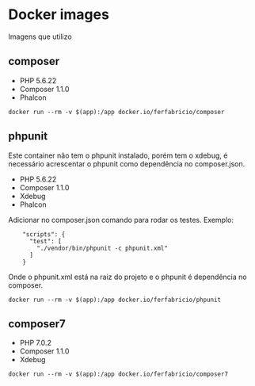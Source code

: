 # Docker images

Imagens que utilizo

## composer

- PHP 5.6.22
- Composer 1.1.0
- Phalcon

```
docker run --rm -v $(app):/app docker.io/ferfabricio/composer
```

## phpunit

Este container não tem o phpunit instalado, porém tem o xdebug, é necessário acrescentar o phpunit como dependência no composer.json.

- PHP 5.6.22
- Composer 1.1.0
- Xdebug
- Phalcon

Adicionar no composer.json comando para rodar os testes.
Exemplo:

```
    "scripts": {
      "test": [
        "./vendor/bin/phpunit -c phpunit.xml"
      ]
    }
```

Onde o phpunit.xml está na raiz do projeto e o phpunit é dependência no composer.

```
docker run --rm -v $(app):/app docker.io/ferfabricio/phpunit
```

## composer7

- PHP 7.0.2
- Composer 1.1.0
- Xdebug

```
docker run --rm -v $(app):/app docker.io/ferfabricio/composer7
```